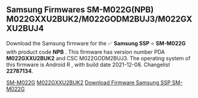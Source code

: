 <h2>Samsung Firmwares SM-M022G(NPB) M022GXXU2BUK2/M022GODM2BUJ3/M022GXXU2BUJ4</h2>
Download the Samsung firmware for the ✅ <strong>Samsung SSP </strong> ⭐ <strong>SM-M022G</strong> with product code <strong>NPB</strong> . This firmware has version number PDA <strong>M022GXXU2BUK2</strong> and CSC M022GODM2BUJ3. The operating system of this firmware is Android R , with build date 2021-12-08. Changelist <strong>22787134</strong>.


[SM-M022G](https://samfirm.shop/samsung/model/SM-M022G)
[M022GXXU2BUK2](https://samfirm.shop/samsung/pda/M022GXXU2BUK2)
[Download Firmware Samsung SSP SM-M022G](https://samfirm.shop/samsung/firmware/481216)
